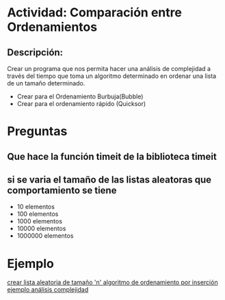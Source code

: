
# Actividad: Comparación entre Ordenamientos

## Descripción:

Crear un programa que nos permita hacer una análisis de complejidad a través del tiempo que toma un algoritmo determinado en ordenar una lista de un tamaño determinado.

+ Crear para el Ordenamiento Burbuja(Bubble)
+ Crear para el ordenamiento rápido (Quicksor)


# Preguntas

## Que hace la función timeit de la biblioteca timeit

## si se varia el tamaño de las listas aleatoras que comportamiento se tiene

+ 10 elementos
+ 100 elementos
+ 1000 elementos
+ 10000 elementos
+ 1000000 elementos


# Ejemplo

[crear lista aleatoria de tamaño 'n' ](lista.py)
[algoritmo de ordenamiento por inserción](insort.py)
[ejemplo análisis complejidad](sol2.py)
